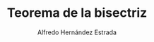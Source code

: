 ---
title: "Teorema de la bisectriz"
year: 2022
thumbnail: "assets/img/Logo.png"
topic: "Geometría"
file: "assets/pdf/Teorema-de-la-bisectriz.pdf"
author: "Alfredo Hernández Estrada"
level: "Intermedio"
alttext: "Una semejanza escondida."
---